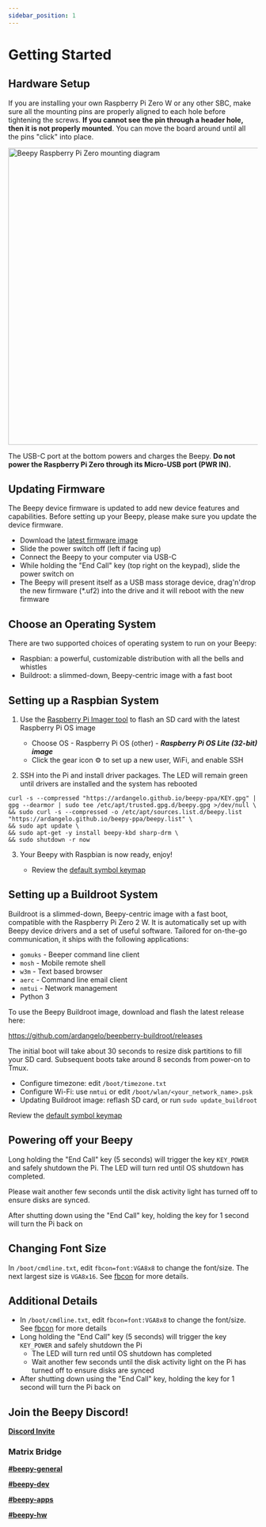 ```yaml
---
sidebar_position: 1
---
```


# Getting Started

## Hardware Setup

If you are installing your own Raspberry Pi Zero W or any other SBC, make sure all the mounting pins are properly aligned to each hole before tightening the screws. **If you cannot see the pin through a header hole, then it is not properly mounted**. You can move the board around until all the pins "click" into place.

<img alt="Beepy Raspberry Pi Zero mounting diagram" src='/img/beepy-header-mount-diagram.jpg' width='600' />

The USB-C port at the bottom powers and charges the Beepy. **Do not power the Raspberry Pi Zero through its Micro-USB port (PWR IN).**

## Updating Firmware

The Beepy device firmware is updated to add new device features and capabilities. Before setting up your Beepy, please make sure you update the device firmware.

- Download the [latest firmware image](https://github.com/sqfmi/i2c_puppet/releases/latest/download/i2c_puppet.uf2)
- Slide the power switch off (left if facing up)
- Connect the Beepy to your computer via USB-C
- While holding the "End Call" key (top right on the keypad), slide the power switch on
- The Beepy will present itself as a USB mass storage device, drag'n'drop the new firmware (\*.uf2) into the drive and it will reboot with the new firmware

## Choose an Operating System

There are two supported choices of operating system to run on your Beepy:

- Raspbian: a powerful, customizable distribution with all the bells and whistles
- Buildroot: a slimmed-down, Beepy-centric image with a fast boot

## Setting up a Raspbian System

1. Use the [Raspberry Pi Imager tool](https://www.raspberrypi.com/software/) to flash an SD card with the latest Raspberry Pi OS image
    - Choose OS - Raspberry Pi OS (other) - ***Raspberry Pi OS Lite (32-bit) image***
    - Click the gear icon ⚙ to set up a new user, WiFi, and enable SSH

2. SSH into the Pi and install driver packages. The LED will remain green until drivers are installed and the system has rebooted

```
curl -s --compressed "https://ardangelo.github.io/beepy-ppa/KEY.gpg" | gpg --dearmor | sudo tee /etc/apt/trusted.gpg.d/beepy.gpg >/dev/null \
&& sudo curl -s --compressed -o /etc/apt/sources.list.d/beepy.list "https://ardangelo.github.io/beepy-ppa/beepy.list" \
&& sudo apt update \
&& sudo apt-get -y install beepy-kbd sharp-drm \
&& sudo shutdown -r now
```

3. Your Beepy with Raspbian is now ready, enjoy!

    - Review the [default symbol keymap](/docs/keyboard)

## Setting up a Buildroot System

Buildroot is a slimmed-down, Beepy-centric image with a fast boot, compatible with the Raspberry Pi Zero 2 W. It is automatically set up with Beepy device drivers and a set of useful software. Tailored for on-the-go communication, it ships with the following applications:

* `gomuks` - Beeper command line client
* `mosh` - Mobile remote shell
* `w3m` - Text based browser
* `aerc` - Command line email client
* `nmtui` - Network management
* Python 3

To use the Beepy Buildroot image, download and flash the latest release here:

https://github.com/ardangelo/beepberry-buildroot/releases

The initial boot will take about 30 seconds to resize disk partitions to fill your SD card. Subsequent boots take around 8 seconds from power-on to Tmux.

* Configure timezone: edit `/boot/timezone.txt`
* Configure Wi-Fi: use `nmtui` or edit `/boot/wlan/<your_network_name>.psk`
* Updating Buildroot image: reflash SD card, or run `sudo update_buildroot`

Review the [default symbol keymap](/docs/keyboard)

## Powering off your Beepy

Long holding the "End Call" key (5 seconds) will trigger the key ```KEY_POWER``` and safely shutdown the Pi. The LED will turn red until OS shutdown has completed.

Please wait another few seconds until the disk activity light has turned off to ensure disks are synced.

After shutting down using the "End Call" key, holding the key for 1 second will turn the Pi back on

## Changing Font Size

In ```/boot/cmdline.txt```, edit ```fbcon=font:VGA8x8``` to change the font/size. The next largest size is `VGA8x16`. See [fbcon](https://www.kernel.org/doc/Documentation/fb/fbcon.txt) for more details.

## Additional Details
- In ```/boot/cmdline.txt```, edit ```fbcon=font:VGA8x8``` to change the font/size. See [fbcon](https://www.kernel.org/doc/Documentation/fb/fbcon.txt) for more details
- Long holding the "End Call" key (5 seconds) will trigger the key ```KEY_POWER``` and safely shutdown the Pi
    - The LED will turn red until OS shutdown has completed
    - Wait another few seconds until the disk activity light on the Pi has turned off to ensure disks are synced
- After shutting down using the "End Call" key, holding the key for 1 second will turn the Pi back on

## Join the Beepy Discord!

[**Discord Invite**](https://discord.gg/QERrSferdF)

### Matrix Bridge

[**#beepy-general**](https://matrix.to/#/#beepberry-general:beeper.com)

[**#beepy-dev**](https://matrix.to/#/#beepberry-dev:beeper.com)

[**#beepy-apps**](https://matrix.to/#/#beepberry-apps:beeper.com)

[**#beepy-hw**](https://matrix.to/#/#beepberry-hw:beeper.com)

